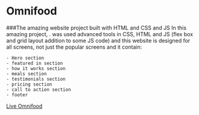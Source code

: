 # Omnifood

###The amazing website project built with HTML and CSS and JS
In this amazing project, . was used advanced tools in CSS, HTML and JS (flex box and grid layout addition to some JS code) and this website is designed for all screens, not just the popular screens and it contain:


    - Hero section
    - featured in section
    - how it works section
    - meals section
    - testimonials section
    - pricing section
    - call to action section
    - footer
[Live Omnifood](https://link-url-here.org)
